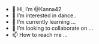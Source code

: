 - 👋 Hi, I’m @Kanna42
- 👀 I’m interested in dance..
- 🌱 I’m currently learning ...
- 💞️ I’m looking to collaborate on ...
- 📫 How to reach me ...

<!---
Kanna42/Kanna42 is a ✨ special ✨ repository because its `README.md` (this file) appears on your GitHub profile.
You can click the Preview link to take a look at your changes.
--->
